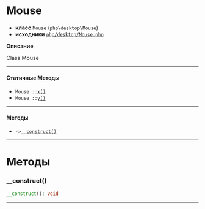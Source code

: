 # Mouse

- **класс** `Mouse` (`php\desktop\Mouse`)
- **исходники** [`php/desktop/Mouse.php`](./src/main/resources/JPHP-INF/sdk/php/desktop/Mouse.php)

**Описание**

Class Mouse

---

#### Статичные Методы

- `Mouse ::`[`x()`](#method-x)
- `Mouse ::`[`y()`](#method-y)

---

#### Методы

- `->`[`__construct()`](#method-__construct)

---
# Методы

<a name="method-__construct"></a>

### __construct()
```php
__construct(): void
```

---
